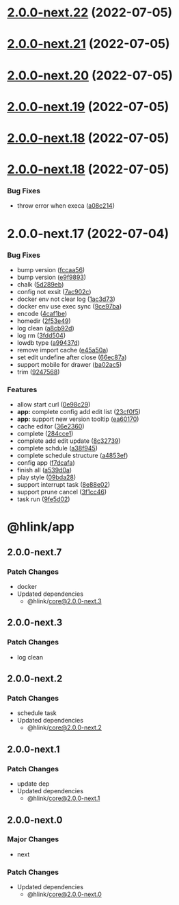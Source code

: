 # [2.0.0-next.22](https://github.com/likun7981/hlink/compare/app@2.0.0-next.21...app@2.0.0-next.22) (2022-07-05)

# [2.0.0-next.21](https://github.com/likun7981/hlink/compare/app@2.0.0-next.20...app@2.0.0-next.21) (2022-07-05)

# [2.0.0-next.20](https://github.com/likun7981/hlink/compare/app@2.0.0-next.19...app@2.0.0-next.20) (2022-07-05)

# [2.0.0-next.19](https://github.com/likun7981/hlink/compare/app@2.0.0-next.18...app@2.0.0-next.19) (2022-07-05)

# [2.0.0-next.18](https://github.com/likun7981/hlink/compare/app@2.0.0-next.18...app@2.0.0-next.18) (2022-07-05)

# [2.0.0-next.18](https://github.com/likun7981/hlink/compare/app@2.0.0-next.17...app@2.0.0-next.18) (2022-07-05)

### Bug Fixes

- throw error when execa ([a08c214](https://github.com/likun7981/hlink/commit/a08c2143c7ce5ddc6810b72f9c62be581a37cf05))

# 2.0.0-next.17 (2022-07-04)

### Bug Fixes

- bump version ([fccaa56](https://github.com/likun7981/hlink/commit/fccaa5696adb895afe5c9db34f327d4f05aeecdb))
- bump version ([e9f9893](https://github.com/likun7981/hlink/commit/e9f9893217112a8dc43bc9b3b6e3f7d41578810d))
- chalk ([5d289eb](https://github.com/likun7981/hlink/commit/5d289eb74f19fb6503a092a8b02dffc2645ab499))
- config not exsit ([7ac902c](https://github.com/likun7981/hlink/commit/7ac902ca19eb81fd4db0fe93b59550fc601f704a))
- docker env not clear log ([1ac3d73](https://github.com/likun7981/hlink/commit/1ac3d73f19f1ba140ad3dfb8e01d7317fa971b5f))
- docker env use exec sync ([9ce97ba](https://github.com/likun7981/hlink/commit/9ce97baa9084f03382afbc1a99969aa63dd86321))
- encode ([4caf1be](https://github.com/likun7981/hlink/commit/4caf1be8c5f7c7194912c465950ec77d40abb574))
- homedir ([2f53e49](https://github.com/likun7981/hlink/commit/2f53e4932f2579cda9e261b229e11a66b72c54fd))
- log clean ([a8cb92d](https://github.com/likun7981/hlink/commit/a8cb92de4dfacbff86ebcd6ff3e5a68efafaa650))
- log rm ([3fdd504](https://github.com/likun7981/hlink/commit/3fdd504b51435af7b5fccdd15a129a2c6a340afa))
- lowdb type ([a99437d](https://github.com/likun7981/hlink/commit/a99437d40207d5db27ed269387b4d779844b0ac0))
- remove import cache ([e45a50a](https://github.com/likun7981/hlink/commit/e45a50a3c109c4d21259bc35db586b3f0c7d1d98))
- set edit undefine after close ([66ec87a](https://github.com/likun7981/hlink/commit/66ec87a21fcbc3e0c767dcb0d8b8fba487af1769))
- support mobile for drawer ([ba02ac5](https://github.com/likun7981/hlink/commit/ba02ac52764aa6e6a175122035032ff8a054f584))
- trim ([9247568](https://github.com/likun7981/hlink/commit/9247568bacffb86cff80057c7b852bd98ed3fc3a))

### Features

- allow start curl ([0e98c29](https://github.com/likun7981/hlink/commit/0e98c29ba8c1811a9002c1058081c3da46b2edb5))
- **app:** complete config add edit list ([23cf0f5](https://github.com/likun7981/hlink/commit/23cf0f561c467c40670e6ca319a0f8242adcc425))
- **app:** support new version tooltip ([ea60170](https://github.com/likun7981/hlink/commit/ea60170136f625d2fca3a237874f4539ee0dc6e6))
- cache editor ([36e2360](https://github.com/likun7981/hlink/commit/36e23602d2a622ce5e76c76b16d8eab4c42d9aa7))
- complete ([284cce1](https://github.com/likun7981/hlink/commit/284cce17c25112716e47ec99fa4b725bcaeaa0b5))
- complete add edit update ([8c32739](https://github.com/likun7981/hlink/commit/8c32739ebd109e7f60d483354dff7c1c0537a5d6))
- complete schdule ([a38f945](https://github.com/likun7981/hlink/commit/a38f9450906f052c77230e190a10dcef3354bff8))
- complete schedule structure ([a4853ef](https://github.com/likun7981/hlink/commit/a4853ef5789afba156b2abdc6dee49f8dd13dec3))
- config app ([f7dcafa](https://github.com/likun7981/hlink/commit/f7dcafa46c3aad3d9345ae3a096162eb3dd0bcf0))
- finish all ([a539d0a](https://github.com/likun7981/hlink/commit/a539d0a008c55362f40f5bfaedf1c4dd9dddcdfb))
- play style ([09bda28](https://github.com/likun7981/hlink/commit/09bda28ac44b4419292be47e1182a6625fdbd393))
- support interrupt task ([8e88e02](https://github.com/likun7981/hlink/commit/8e88e0207951fc1758a79c0e90f3059c56388f64))
- support prune cancel ([3f1cc46](https://github.com/likun7981/hlink/commit/3f1cc461f16758cf6325981691add6ce534b199b))
- task run ([9fe5d02](https://github.com/likun7981/hlink/commit/9fe5d02b3499ba12e579c2e2e31a46d20ac6ce52))

# @hlink/app

## 2.0.0-next.7

### Patch Changes

- docker
- Updated dependencies
  - @hlink/core@2.0.0-next.3

## 2.0.0-next.3

### Patch Changes

- log clean

## 2.0.0-next.2

### Patch Changes

- schedule task
- Updated dependencies
  - @hlink/core@2.0.0-next.2

## 2.0.0-next.1

### Patch Changes

- update dep
- Updated dependencies
  - @hlink/core@2.0.0-next.1

## 2.0.0-next.0

### Major Changes

- next

### Patch Changes

- Updated dependencies
  - @hlink/core@2.0.0-next.0
